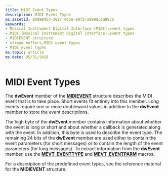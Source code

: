 ```yaml
---
title: MIDI Event Types
description: MIDI Event Types
ms.assetid: 0b0984b7-3087-461e-90f2-a899dc1a88c6
keywords:
- Musical Instrument Digital Interface (MIDI),event types
- MIDI (Musical Instrument Digital Interface),event types
- MIDIEVENT structure
- stream buffers,MIDI event types
- MIDI event types
ms.topic: article
ms.date: 05/31/2018
---
```


# MIDI Event Types

The **dwEvent** member of the [**MIDIEVENT**](https://msdn.microsoft.com/en-us/library/Dd798448(v=VS.85).aspx) structure describes the MIDI event that is to take place. Short events fit entirely into this member. Long events require one or more doubleword values in addition to the **dwEvent** member to store the event descriptions.

The high byte of the **dwEvent** member contains information about whether the event is long or short and about whether a callback is generated along with the event. In addition, this byte is used to describe the event type. The remaining 24 bits of the **dwEvent** member are used either to contain the event parameters (for short messages) or to contain the length of the event parameters (for long messages). To extract information from the **dwEvent** member, use the [**MEVT\_EVENTTYPE**](https://msdn.microsoft.com/en-us/library/Dd798442(v=VS.85).aspx) and [**MEVT\_EVENTPARM**](https://msdn.microsoft.com/en-us/library/Dd798441(v=VS.85).aspx) macros.

For a description of the predefined event types, see the reference material for the **MIDIEVENT** structure.

 

 




